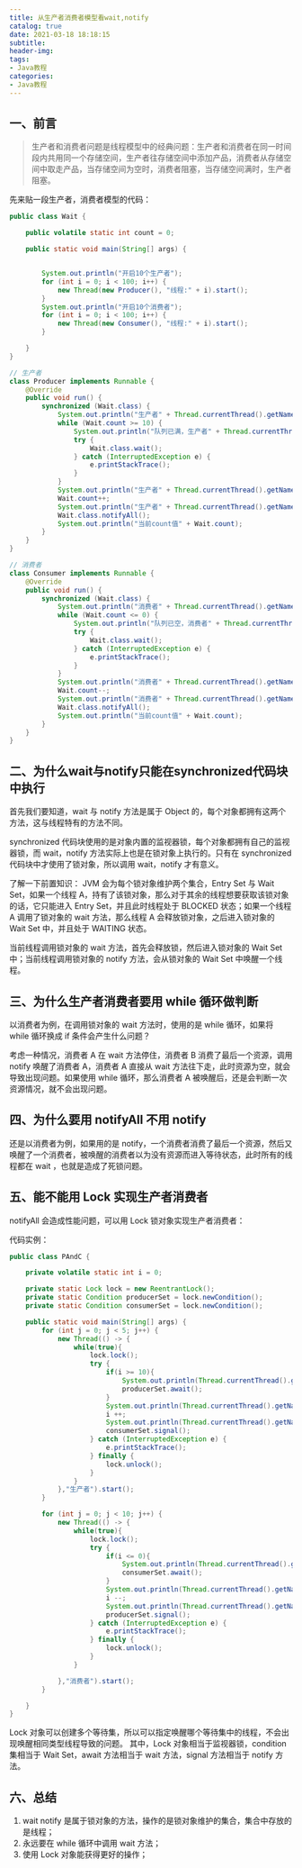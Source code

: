 ```yaml
---
title: 从生产者消费者模型看wait,notify
catalog: true
date: 2021-03-18 18:18:15
subtitle:
header-img:
tags: 
- Java教程
categories:
- Java教程
---
```


## 一、前言

> 生产者和消费者问题是线程模型中的经典问题：生产者和消费者在同一时间段内共用同一个存储空间，生产者往存储空间中添加产品，消费者从存储空间中取走产品，当存储空间为空时，消费者阻塞，当存储空间满时，生产者阻塞。

先来贴一段生产者，消费者模型的代码：

```java
public class Wait {

    public volatile static int count = 0;

    public static void main(String[] args) {


        System.out.println("开启10个生产者");
        for (int i = 0; i < 100; i++) {
            new Thread(new Producer(), "线程:" + i).start();
        }
        System.out.println("开启10个消费者");
        for (int i = 0; i < 100; i++) {
            new Thread(new Consumer(), "线程:" + i).start();
        }

    }
}

// 生产者
class Producer implements Runnable {
    @Override
    public void run() {
        synchronized (Wait.class) {
            System.out.println("生产者" + Thread.currentThread().getName() + "准备生产");
            while (Wait.count >= 10) {
                System.out.println("队列已满，生产者" + Thread.currentThread().getName() + "停止生产");
                try {
                    Wait.class.wait();
                } catch (InterruptedException e) {
                    e.printStackTrace();
                }
            }
            System.out.println("生产者" + Thread.currentThread().getName() + "生产完毕");
            Wait.count++;
            System.out.println("生产者" + Thread.currentThread().getName() + "唤醒其他线程");
            Wait.class.notifyAll();
            System.out.println("当前count值" + Wait.count);
        }
    }
}

// 消费者
class Consumer implements Runnable {
    @Override
    public void run() {
        synchronized (Wait.class) {
            System.out.println("消费者" + Thread.currentThread().getName() + "准备消费");
            while (Wait.count <= 0) {
                System.out.println("队列已空，消费者" + Thread.currentThread().getName() + "停止消费");
                try {
                    Wait.class.wait();
                } catch (InterruptedException e) {
                    e.printStackTrace();
                }
            }
            System.out.println("消费者" + Thread.currentThread().getName() + "消费完毕");
            Wait.count--;
            System.out.println("消费者" + Thread.currentThread().getName() + "唤醒其他线程");
            Wait.class.notifyAll();
            System.out.println("当前count值" + Wait.count);
        }
    }
}
```

## 二、为什么wait与notify只能在synchronized代码块中执行

首先我们要知道，wait 与 notify 方法是属于 Object 的，每个对象都拥有这两个方法，这与线程特有的方法不同。

synchronized 代码块使用的是对象内置的监视器锁，每个对象都拥有自己的监视器锁，而 wait，notify 方法实际上也是在锁对象上执行的。只有在 synchronized 代码块中才使用了锁对象，所以调用 wait，notify 才有意义。

了解一下前置知识：
JVM 会为每个锁对象维护两个集合，Entry Set 与 Wait Set，如果一个线程 A，持有了该锁对象，那么对于其余的线程想要获取该锁对象的话，它只能进入 Entry Set，并且此时线程处于 BLOCKED 状态；如果一个线程 A 调用了锁对象的 wait 方法，那么线程 A 会释放锁对象，之后进入锁对象的 Wait Set 中，并且处于 WAITING 状态。

当前线程调用锁对象的 wait 方法，首先会释放锁，然后进入锁对象的 Wait Set 中；当前线程调用锁对象的 notify 方法，会从锁对象的 Wait Set 中唤醒一个线程。

## 三、为什么生产者消费者要用 while 循环做判断

以消费者为例，在调用锁对象的 wait 方法时，使用的是 while 循环，如果将 while 循环换成 if 条件会产生什么问题？

考虑一种情况，消费者 A 在 wait 方法停住，消费者 B 消费了最后一个资源，调用 notify 唤醒了消费者 A，消费者 A 直接从 wait 方法往下走，此时资源为空，就会导致出现问题。如果使用 while 循环，那么消费者 A 被唤醒后，还是会判断一次资源情况，就不会出现问题。

## 四、为什么要用 notifyAll 不用 notify

还是以消费者为例，如果用的是 notify，一个消费者消费了最后一个资源，然后又唤醒了一个消费者，被唤醒的消费者以为没有资源而进入等待状态，此时所有的线程都在 wait ，也就是造成了死锁问题。

## 五、能不能用 Lock 实现生产者消费者

notifyAll 会造成性能问题，可以用 Lock 锁对象实现生产者消费者：

代码实例：

```Java
public class PAndC {

    private volatile static int i = 0;

    private static Lock lock = new ReentrantLock();
    private static Condition producerSet = lock.newCondition();
    private static Condition consumerSet = lock.newCondition();

    public static void main(String[] args) {
        for (int j = 0; j < 5; j++) {
            new Thread(() -> {
                while(true){
                    lock.lock();
                    try {
                        if(i >= 10){
                            System.out.println(Thread.currentThread().getName() + "等待");
                            producerSet.await();
                        }
                        System.out.println(Thread.currentThread().getName() + "生产");
                        i ++;
                        System.out.println(Thread.currentThread().getName() + "通知其他人");
                        consumerSet.signal();
                    } catch (InterruptedException e) {
                        e.printStackTrace();
                    } finally {
                        lock.unlock();
                    }
                }
            },"生产者").start();
        }

        for (int j = 0; j < 10; j++) {
            new Thread(() -> {
                while(true){
                    lock.lock();
                    try {
                        if(i <= 0){
                            System.out.println(Thread.currentThread().getName() + "等待");
                            consumerSet.await();
                        }
                        System.out.println(Thread.currentThread().getName() + "消费");
                        i --;
                        System.out.println(Thread.currentThread().getName() + "通知其他人");
                        producerSet.signal();
                    } catch (InterruptedException e) {
                        e.printStackTrace();
                    } finally {
                        lock.unlock();
                    }
                }

            },"消费者").start();
        }

    }
}

```

Lock 对象可以创建多个等待集，所以可以指定唤醒哪个等待集中的线程，不会出现唤醒相同类型线程导致的问题。
其中，Lock 对象相当于监视器锁，condition 集相当于 Wait Set，await 方法相当于 wait 方法，signal 方法相当于 notify 方法。

## 六、总结

1. wait notify 是属于锁对象的方法，操作的是锁对象维护的集合，集合中存放的是线程；
2. 永远要在 while 循环中调用 wait 方法；
3. 使用 Lock 对象能获得更好的操作；